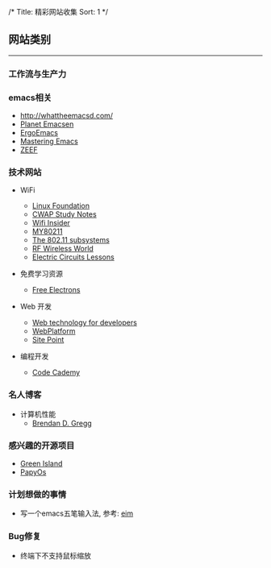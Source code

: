 /*
  Title: 精彩网站收集
  Sort: 1
  */

## 网站类别
----
### 工作流与生产力

### emacs相关
- <http://whattheemacsd.com/>
- [Planet Emacsen](http://planet.emacsen.org/)
- [ErgoEmacs](http://ergoemacs.org)
- [Mastering Emacs](http://www.masteringemacs.org)
- [ZEEF](https://emacs.zeef.com/ehartc)

### 技术网站    
- WiFi
  - [Linux Foundation](http://www.linuxfoundation.org/collaborate/workgroups/networking/group)
  - [CWAP Study Notes](http://mrncciew.com)
  - [Wifi Insider](http://wifi-insider.com/wlan)
  - [MY80211](http://www.my80211.com)
  - [The 802.11 subsystems](https://www.kernel.org/doc/htmldocs/80211/index.html)
  - [RF Wireless World](http://www.rfwireless-world.com/)
  - [Electric Circuits Lessons](http://www.allaboutcircuits.com/textbook)

- 免费学习资源
  - [Free Electrons](http://free-electrons.com/)
- Web 开发
  - [Web technology for developers](https://developer.mozilla.org/en-US/docs/Web)
  - [WebPlatform](https://www.webplatform.org/)
  - [Site Point](http://www.sitepoint.com/)

- 编程开发
  - [Code Cademy](https://www.codecademy.com/)

### 名人博客  
- 计算机性能  
  - [Brendan D. Gregg](http://www.brendangregg.com)
  
### 感兴趣的开源项目

   - [Green Island](https://github.com/greenisland/greenisland)
   - [PapyOs](https://github.com/papyros/papyros.git)

### 计划想做的事情

   - 写一个emacs五笔输入法, 参考: [eim](https://github.com/viogus/eim)

### Bug修复  

- 终端下不支持鼠标缩放
